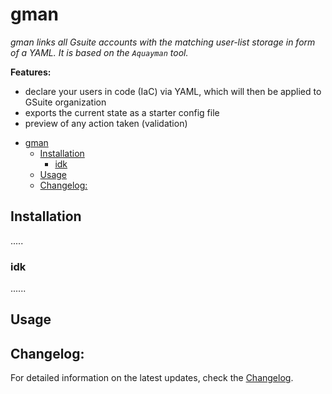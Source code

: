 # gman

*gman links all Gsuite accounts with the matching user-list storage in form of a YAML. It is based on the `Aquayman` tool.*

**Features:**

- declare your users in code (IaC) via YAML, which will then be applied to GSuite organization
- exports the current state as a starter config file
- preview of any action taken (validation)

<!-- TOC -->
- [gman](#gman)
  - [Installation](#installation)
    - [idk](#idk)
  - [Usage](#usage)
  - [Changelog:](#changelog)
<!-- /TOC -->



## Installation

.....

### idk

......

## Usage

## Changelog:

For detailed information on the latest updates, check the [Changelog](CHANGELOG.md).

